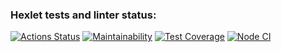 ### Hexlet tests and linter status:
[![Actions Status](https://github.com/AlexandrKoliukh/frontend-testing-react-project-lvl2/workflows/hexlet-check/badge.svg)](https://github.com/AlexandrKoliukh/frontend-testing-react-project-lvl2/actions)
[![Maintainability](https://api.codeclimate.com/v1/badges/d5bffbf06285cc53ee8e/maintainability)](https://codeclimate.com/github/AlexandrKoliukh/frontend-testing-react-project-lvl2/maintainability)
[![Test Coverage](https://api.codeclimate.com/v1/badges/d5bffbf06285cc53ee8e/test_coverage)](https://codeclimate.com/github/AlexandrKoliukh/frontend-testing-react-project-lvl2/test_coverage)
[![Node CI](https://github.com/AlexandrKoliukh/frontend-testing-react-project-lvl2/actions/workflows/node_CI.yml/badge.svg)](https://github.com/AlexandrKoliukh/frontend-testing-react-project-lvl2/actions/workflows/node_CI.yml)
